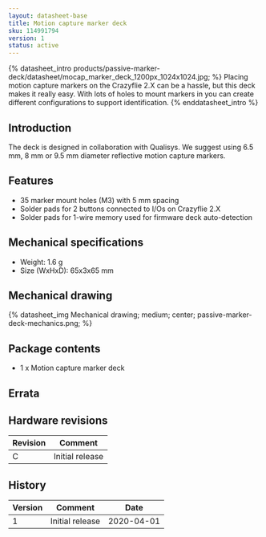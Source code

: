 ```yaml
---
layout: datasheet-base
title: Motion capture marker deck
sku: 114991794
version: 1
status: active
---
```


{% datasheet_intro products/passive-marker-deck/datasheet/mocap_marker_deck_1200px_1024x1024.jpg; %}
Placing motion capture markers on the Crazyflie 2.X can be a hassle, but this deck makes
it really easy. With lots of holes to mount markers in you can create different configurations
to support identification.
{% enddatasheet_intro %}

## Introduction

The deck is designed in collaboration with Qualisys. We suggest using 6.5 mm, 8 mm or 9.5 mm diameter
reflective motion capture markers.

## Features

* 35 marker mount holes (​M3) with 5 mm spacing
* Solder pads for 2 buttons connected to I/Os on Crazyflie 2.X
* Solder pads for 1-wire memory used for firmware deck auto-detection

## Mechanical specifications

* Weight: 1.6 g
* Size (WxHxD): 65x3x65 mm

## Mechanical drawing

{% datasheet_img Mechanical drawing; medium; center; passive-marker-deck-mechanics.png; %}

## Package contents

* 1 x Motion capture marker deck

## Errata

## Hardware revisions

| Revision | Comment |
| ------- | ------- |
| C | Initial release |

## History

| Version | Comment | Date |
| ------- | ------- | ---- |
| 1 | Initial release | 2020-04-01 |
